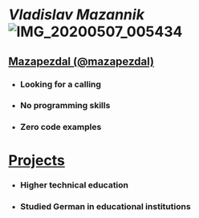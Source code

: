 # _Vladislav Mazannik_![IMG_20200507_005434](https://user-images.githubusercontent.com/105743454/171966141-4950e89c-0823-4ade-bdf0-52763c38f697.jpg)
## __[Mazapezdal (@mazapezdal)](https://github.com/mazapezdal)__
* ### Looking for a calling
* ### No programming skills
* ### Zero code examples
# [Projects](https://github.com/mazapezdal?tab=projects&type=beta)
* ### Higher technical education
* ### Studied German in educational institutions
